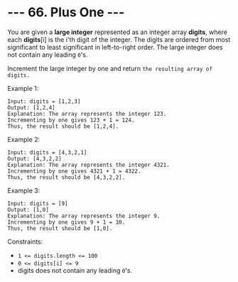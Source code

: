 # --- 66. Plus One ---

You are given a **large integer** represented as an integer array **digits**, 
where each **digits**[i] is the i'th digit of the integer. 
The digits are ordered from most significant to least significant in left-to-right order. 
The large integer does not contain any leading `0`'s.

Increment the large integer by one and return `the resulting array of digits.`

Example 1:
```
Input: digits = [1,2,3]
Output: [1,2,4]
Explanation: The array represents the integer 123.
Incrementing by one gives 123 + 1 = 124.
Thus, the result should be [1,2,4].
```
Example 2:
```
Input: digits = [4,3,2,1]
Output: [4,3,2,2]
Explanation: The array represents the integer 4321.
Incrementing by one gives 4321 + 1 = 4322.
Thus, the result should be [4,3,2,2].
```

Example 3:
```
Input: digits = [9]
Output: [1,0]
Explanation: The array represents the integer 9.
Incrementing by one gives 9 + 1 = 10.
Thus, the result should be [1,0].
```

Constraints:

- `1 <= digits.length <= 100`
- `0 <= digits[i] <= 9`
- digits does not contain any leading `0`'s.
